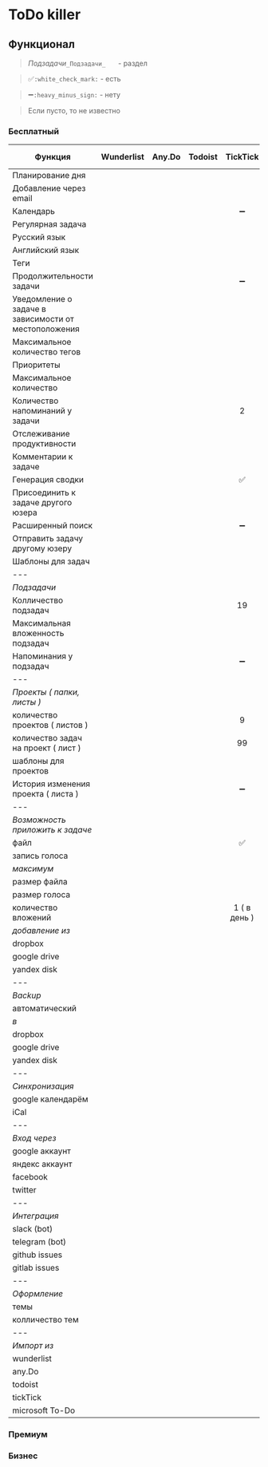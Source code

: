 # ToDo killer

## Функционал

> _Подзадачи_`_Подзадачи_   ` - раздел

> :white_check_mark:`:white_check_mark:` - есть

> :heavy_minus_sign:`:heavy_minus_sign:` - нету

> Если пусто, то не известно

### Бесплатный

Функция                                              | Wunderlist | Any.Do | Todoist | TickTick           | Microsoft To-Do
-----------------------------------------------------|:----------:|:------:|:-------:|:------------------:|:----------------
Планирование дня                                     |            |        |         |                    |
Добавление через email                               |            |        |         |                    |
Календарь                                            |            |        |         | :heavy_minus_sign: |
Регулярная задача                                    |            |        |         |                    |
Русский язык                                         |            |        |         |                    |
Английский язык                                      |            |        |         |                    |
Теги                                                 |            |        |         |                    |
Продолжительности задачи                             |            |        |         | :heavy_minus_sign: |
Уведомление о задаче в зависимости от местоположения |            |        |         |                    |
Максимальное количество тегов                        |            |        |         |                    |
Приоритеты                                           |            |        |         |                    |
Максимальное количество                              |            |        |         |                    |
Количество напоминаний у задачи                      |            |        |         | 2                  |
Отслеживание продуктивности                          |            |        |         |                    |
Комментарии к задаче                                 |            |        |         |                    |
Генерация сводки                                     |            |        |         | :white_check_mark: |
Присоединить к задаче другого юзера                  |            |        |         |                    |
Расширенный поиск                                    |            |        |         | :heavy_minus_sign: |
Отправить задачу другому юзеру                       |            |        |         |                    |
Шаблоны для задач                                    |            |        |         |                    |
---                                                  |            |        |         |                    |
_Подзадачи_                                          |            |        |         |                    |
Колличество подзадач                                 |            |        |         | 19                 |
Максимальная вложенность подзадач                    |            |        |         |                    |
Напоминания у подзадач                               |            |        |         | :heavy_minus_sign: |
---                                                  |            |        |         |                    |
_Проекты ( папки, листы )_                           |            |        |         |                    |
количество проектов  ( листов )                      |            |        |         | 9                  |
количество задач на проект ( лист )                  |            |        |         | 99                 |
шаблоны для проектов                                 |            |        |         |                    |
История изменения проекта ( листа )                  |            |        |         | :heavy_minus_sign: |
---                                                  |            |        |         |                    |
_Возможность приложить к задаче_                     |            |        |         |                    |
файл                                                 |            |        |         | :white_check_mark: |
запись голоса                                        |            |        |         |                    |
_максимум_                                           |            |        |         |                    |
размер файла                                         |            |        |         |                    |
размер голоса                                        |            |        |         |                    |
количество вложений                                  |            |        |         | 1 ( в день )       |
_добавление из_                                      |            |        |         |                    |
dropbox                                              |            |        |         |                    |
google drive                                         |            |        |         |                    |
yandex disk                                          |            |        |         |                    |
---                                                  |            |        |         |                    |
_Backup_                                             |            |        |         |                    |
автоматический                                       |            |        |         |                    |
_в_                                                  |            |        |         |                    |
dropbox                                              |            |        |         |                    |
google drive                                         |            |        |         |                    |
yandex disk                                          |            |        |         |                    |
---                                                  |            |        |         |                    |
_Синхронизация_                                      |            |        |         |                    |
google календарём                                    |            |        |         |                    |
iCal                                                 |            |        |         |                    |
---                                                  |            |        |         |                    |
_Вход через_                                         |            |        |         |                    |
google аккаунт                                       |            |        |         |                    |
яндекс аккаунт                                       |            |        |         |                    |
facebook                                             |            |        |         |                    |
twitter                                              |            |        |         |                    |
---                                                  |            |        |         |                    |
_Интеграция_                                         |            |        |         |                    |
slack (bot)                                          |            |        |         |                    |
telegram (bot)                                       |            |        |         |                    |
github issues                                        |            |        |         |                    |
gitlab issues                                        |            |        |         |                    |
---                                                  |            |        |         |                    |
_Оформление_                                         |            |        |         |                    |
темы                                                 |            |        |         |                    |
колличество тем                                      |            |        |         |                    |
---                                                  |            |        |         |                    |
_Импорт из_                                          |            |        |         |                    |
wunderlist                                           |            |        |         |                    |
any.Do                                               |            |        |         |                    |
todoist                                              |            |        |         |                    |
tickTick                                             |            |        |         |                    |
microsoft To-Do                                      |            |        |         |                    |

### Премиум

### Бизнес

